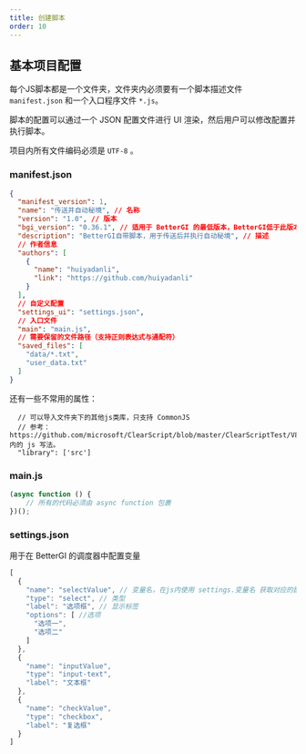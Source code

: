 ```yaml
---
title: 创建脚本
order: 10
---
```


## 基本项目配置

每个JS脚本都是一个文件夹，文件夹内必须要有一个脚本描述文件 `manifest.json` 和一个入口程序文件 `*.js`。

脚本的配置可以通过一个 JSON 配置文件进行 UI 渲染，然后用户可以修改配置并执行脚本。

项目内所有文件编码必须是 `UTF-8` 。

### manifest.json

```json
{
  "manifest_version": 1,
  "name": "传送并自动秘境", // 名称
  "version": "1.0", // 版本
  "bgi_version": "0.36.1", // 适用于 BetterGI 的最低版本，BetterGI低于此版本会提示
  "description": "BetterGI自带脚本，用于传送后并执行自动秘境", // 描述
  // 作者信息
  "authors": [
    {
      "name": "huiyadanli",
      "link": "https://github.com/huiyadanli"
    }
  ],
  // 自定义配置
  "settings_ui": "settings.json",
  // 入口文件
  "main": "main.js",
  // 需要保留的文件路径（支持正则表达式与通配符）
  "saved_files": [
    "data/*.txt",
    "user_data.txt"
  ]
}
```

还有一些不常用的属性：

```
  // 可以导入文件夹下的其他js类库，只支持 CommonJS
  // 参考： https://github.com/microsoft/ClearScript/blob/master/ClearScriptTest/V8ModuleTest.cs 内的 js 写法。
  "library": ['src']
```

### main.js

```js
(async function () {
    // 所有的代码必须由 async function 包裹
})();
```

### settings.json

用于在 BetterGI 的调度器中配置变量

```js
[
  {
    "name": "selectValue", // 变量名，在js内使用 settings.变量名 获取对应的配置值
    "type": "select", // 类型
    "label": "选项框", // 显示标签
    "options": [ //选项
      "选项一",
      "选项二"
    ]
  },
  {
    "name": "inputValue",
    "type": "input-text",
    "label": "文本框"
  },
  {
    "name": "checkValue",
    "type": "checkbox",
    "label": "复选框"
  }
]
```
